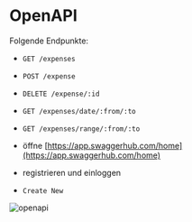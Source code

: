 # OpenAPI

Folgende Endpunkte:

- `GET /expenses`
- `POST /expense`
- `DELETE /expense/:id`
- `GET /expenses/date/:from/:to`
- `GET /expenses/range/:from/:to`


- öffne [https://app.swaggerhub.com/home](https://app.swaggerhub.com/home)
- registrieren und einloggen
- `Create New`

![openapi](300_openapi.png)

